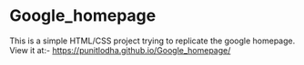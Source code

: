 # Google_homepage

This is a simple HTML/CSS project trying to replicate the google homepage.
View it at:- https://punitlodha.github.io/Google_homepage/
